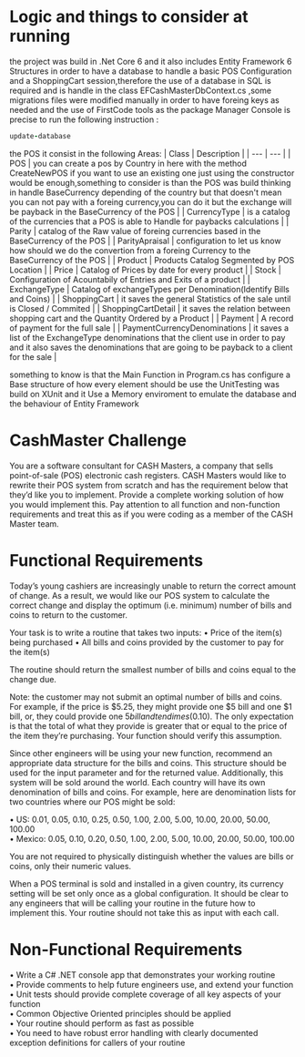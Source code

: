 Logic and things to consider at running
=======================
the project was build in .Net Core 6 and it also includes Entity Framework 6 Structures in order to have a database to handle a basic POS Configuration and a ShoppingCart session,therefore the use of a database in SQL is required and is handle in the class EFCashMasterDbContext.cs ,some migrations files were modified manually in order to have foreing keys as needed and the use of FirstCode tools as the package Manager Console is precise to run the following instruction :
```ruby
update-database
```
the POS it consist in the following Areas:
| Class | Description |
| --- | --- |
| POS | you can create a pos by Country in here with the method CreateNewPOS if you want to use an existing one just using the constructor would be enough,something to consider is than the POS was build thinking in handle BaseCurrency depending of the country but that doesn't mean you can not pay with a foreing currency,you can do it but the exchange will be payback in the BaseCurrency of the POS |
| CurrencyType | is a catalog of the currencies that a POS is able to Handle for paybacks calculations |
| Parity | catalog of the Raw  value of foreing currencies based in the BaseCurrency of the POS |
| ParityApraisal | configuration to let us know how should we do the convertion from a foreing Currency to the BaseCurrency of the POS |
| Product | Products Catalog Segmented by POS Location |
| Price | Catalog of Prices by date for every product |
| Stock | Configuration of Acountabily of Entries and Exits of a product |
| ExchangeType | Catalog of exchangeTypes per Denomination(Identify Bills and Coins) |
| ShoppingCart | it saves the general Statistics of the sale until is Closed / Commited |
| ShoppingCartDetail | it saves the relation between shopping cart and the Quantity Ordered by a Product |
| Payment | A record of payment for the full sale |
| PaymentCurrencyDenominations | it saves a list of the ExchangeType denominations that the client use in order to pay and it also saves the denominations that are going to be payback to a client for the sale |

something to know is that the Main Function in Program.cs has configure a Base structure of how every element should be use 
the UnitTesting was build on XUnit and it Use a Memory enviroment to emulate the database and the behaviour of Entity Framework




CashMaster  Challenge
=======================
You are a software consultant for CASH Masters, a company that sells point-of-sale (POS) electronic cash registers.  CASH Masters would like to rewrite their POS system from scratch and has the requirement below that they’d like you to implement. Provide a complete working solution of how you would implement this. Pay attention to all function and non-function requirements and treat this as if you were coding as a member of the CASH Master team.

Functional Requirements
=======================
Today’s young cashiers are increasingly unable to return the correct amount of change.  As a result, we would like our POS system to calculate the correct change and display the optimum (i.e. minimum) number of bills and coins to return to the customer. 
  
Your task is to write a routine that takes two inputs:
•	Price of the item(s) being purchased
•	All bills and coins provided by the customer to pay for the item(s)

The routine should return the smallest number of bills and coins equal to the change due.

Note: the customer may not submit an optimal number of bills and coins. For example, if the price is $5.25, they might provide one $5 bill and one $1 bill, or, they could provide one $5 bill and ten dimes ($0.10).  The only expectation is that the total of what they provide is greater that or equal to the price of the item they’re purchasing.  Your function should verify this assumption.

Since other engineers will be using your new function, recommend an appropriate data structure for the bills and coins. This structure should be used for the input parameter and for the returned value.  Additionally, this system will be sold around the world.  Each country will have its own denomination of bills and coins. For example, here are denomination lists for two countries where our POS might be sold:

•	US: 0.01, 0.05, 0.10, 0.25, 0.50, 1.00, 2.00, 5.00, 10.00, 20.00, 50.00, 100.00<br/>
•	Mexico: 0.05, 0.10, 0.20, 0.50, 1.00, 2.00, 5.00, 10.00, 20.00, 50.00, 100.00

You are not required to physically distinguish whether the values are bills or coins, only their numeric values.

When a POS terminal is sold and installed in a given country, its currency setting will be set only once as a global configuration.  It should be clear to any engineers that will be calling your routine in the future how to implement this.  Your routine should not take this as input with each call.
    
Non-Functional Requirements
===========================
•	Write a C# .NET console app that demonstrates your working routine<br/> 
•	Provide comments to help future engineers use, and extend your function<br/>
•	Unit tests should provide complete coverage of all key aspects of your function<br/>
•	Common Objective Oriented principles should be applied<br/>
•	Your routine should perform as fast as possible<br/>
•	You need to have robust error handling with clearly documented exception definitions for callers of your routine<br/>

 
